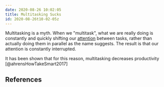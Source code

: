 ```yaml
---
date: 2020-08-26 10:02:05
title: Multitasking Sucks
id: 2020-08-26t10-02-05z
---
```


Multitasking is a myth. When we "multitask", what we are really doing is
constantly and quickly shifting our [attention](./2020-08-28t17-40-26z.md) between tasks, rather than
actually doing them in parallel as the name suggests. The result is that our
attention is constantly interrupted.

It has been shown that for this reason, multitasking decreases productivity
[@ahrensHowTakeSmart2017]

## References
